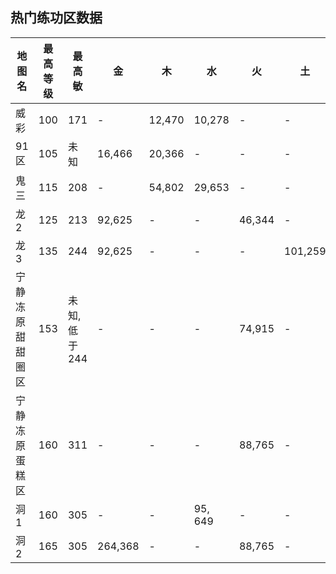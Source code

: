 ## 热门练功区数据

|地图名|最高等级|最高敏|金|木|水|火|土|光|暗|
|---|---|---|---|---|---|---|---|---|---|
|威彩|100|171|-|12,470|10,278|-|-|10,275|7,668|
|91区|105|未知|16,466|20,366|-|-|-|-|10833|
|鬼三|115|208|-|54,802|29,653|-|-|-|29,653|
|龙2|125|213|92,625|-|-|46,344|-|-|64,654|
|龙3|135|244|92,625|-|-|-|101,259|-|74,571|
|宁静冻原甜甜圈区|153|未知,低于244|-|-|-|74,915|-|141,770|99,806|
|宁静冻原蛋糕区|160|311|-|-|-|88,765|-|113,416|112,011|
|洞1|160|305|-|-|95, 649|-|-|169, 853|88,765|
|洞2|165|305|264,368|-|-|88,765|-|169, 853|-|


